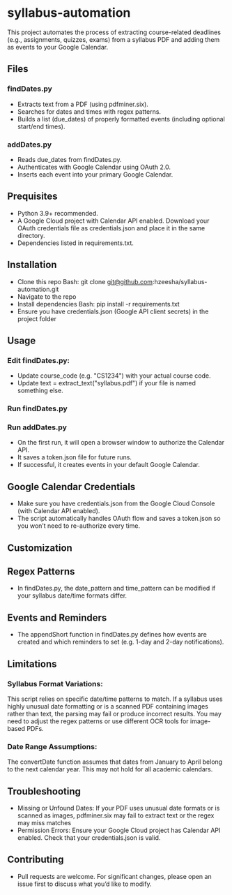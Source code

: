# syllabus-automation
This project automates the process of extracting course-related deadlines (e.g., assignments, quizzes, exams) from a syllabus PDF and adding them as events to your Google Calendar.

## Files

### findDates.py
- Extracts text from a PDF (using pdfminer.six).
- Searches for dates and times with regex patterns.
- Builds a list (due_dates) of properly formatted events (including optional start/end times).

### addDates.py
- Reads due_dates from findDates.py.
- Authenticates with Google Calendar using OAuth 2.0.
- Inserts each event into your primary Google Calendar.

## Prequisites
- Python 3.9+ recommended.
- A Google Cloud project with Calendar API enabled. Download your OAuth credentials file as credentials.json and place it in the same directory.
- Dependencies listed in requirements.txt.

## Installation
- Clone this repo
Bash:
git clone git@github.com:hzeesha/syllabus-automation.git
- Navigate to the repo
- Install dependencies
Bash:
pip install -r requirements.txt
- Ensure you have credentials.json (Google API client secrets) in the project folder

## Usage 
### Edit findDates.py:
- Update course_code (e.g. "CS1234") with your actual course code.
- Update text = extract_text("syllabus.pdf") if your file is named something else.

### Run findDates.py
### Run addDates.py
- On the first run, it will open a browser window to authorize the Calendar API.
- It saves a token.json file for future runs.
- If successful, it creates events in your default Google Calendar.

## Google Calendar Credentials
- Make sure you have credentials.json from the Google Cloud Console (with Calendar API enabled).
- The script automatically handles OAuth flow and saves a token.json so you won’t need to re-authorize every time.

## Customization
## Regex Patterns 
- In findDates.py, the date_pattern and time_pattern can be modified if your syllabus date/time formats differ.
## Events and Reminders
- The appendShort function in findDates.py defines how events are created and which reminders to set (e.g. 1-day and 2-day notifications).

## Limitations
### Syllabus Format Variations:
This script relies on specific date/time patterns to match. If a syllabus uses highly unusual date formatting or is a scanned PDF containing images rather than text, the parsing may fail or produce incorrect results. You may need to adjust the regex patterns or use different OCR tools for image-based PDFs.
### Date Range Assumptions:
The convertDate function assumes that dates from January to April belong to the next calendar year. This may not hold for all academic calendars.

## Troubleshooting
- Missing or Unfound Dates: If your PDF uses unusual date formats or is scanned as images, pdfminer.six may fail to extract text or the regex may miss matches
- Permission Errors: Ensure your Google Cloud project has Calendar API enabled. Check that your credentials.json is valid.

## Contributing
- Pull requests are welcome. For significant changes, please open an issue first to discuss what you’d like to modify.
